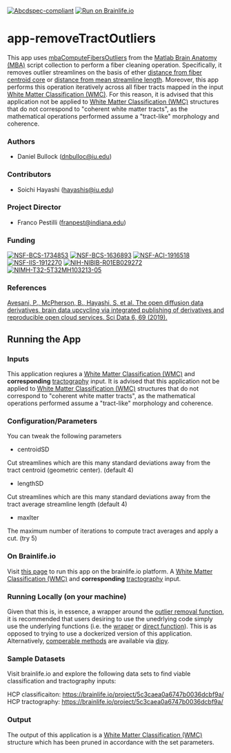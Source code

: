 
[![Abcdspec-compliant](https://img.shields.io/badge/ABCD_Spec-v1.1-green.svg)](https://github.com/brain-life/abcd-spec)
[![Run on Brainlife.io](https://img.shields.io/badge/Brainlife-bl.app.195-blue.svg)](https://doi.org/10.25663/brainlife.app.195)

# app-removeTractOutliers
This app uses [mbaComputeFibersOutliers](https://github.com/francopestilli/mba/blob/master/compute/mbaComputeFibersOutliers.m) from the [Matlab Brain Anatomy (MBA)](https://github.com/francopestilli/mba) script collection to perform a fiber cleaning operation.  Specifically, it removes outlier streamlines on the basis of ether [distance from fiber centroid core](https://github.com/francopestilli/mba/blob/1f06c4bd86da41322d292bfb0318ab61efe8b4a5/compute/mbaComputeFibersOutliers.m#L11) or [distance from mean streamline length](https://github.com/francopestilli/mba/blob/1f06c4bd86da41322d292bfb0318ab61efe8b4a5/compute/mbaComputeFibersOutliers.m#L13).  Moreover, this app performs this operation iteratively across all fiber tracts mapped in the input [White Matter Classification (WMC)](https://brainlife.io/datatype/5cc1d64c44947d8aea6b2d8b).  For this reason, it is advised that this application not be applied to [White Matter Classification (WMC)](https://brainlife.io/datatype/5cc1d64c44947d8aea6b2d8b) structures that do not correspond to "coherent white matter tracts", as the mathematical operations performed assume a "tract-like" morphology and coherence.

### Authors
- Daniel Bullock (dnbulloc@iu.edu)

### Contributors
- Soichi Hayashi (hayashis@iu.edu)

### Project Director
- Franco Pestilli (franpest@indiana.edu)

### Funding
[![NSF-BCS-1734853](https://img.shields.io/badge/NSF_BCS-1734853-blue.svg)](https://nsf.gov/awardsearch/showAward?AWD_ID=1734853)
[![NSF-BCS-1636893](https://img.shields.io/badge/NSF_BCS-1636893-blue.svg)](https://nsf.gov/awardsearch/showAward?AWD_ID=1636893)
[![NSF-ACI-1916518](https://img.shields.io/badge/NSF_ACI-1916518-blue.svg)](https://nsf.gov/awardsearch/showAward?AWD_ID=1916518)
[![NSF-IIS-1912270](https://img.shields.io/badge/NSF_IIS-1912270-blue.svg)](https://nsf.gov/awardsearch/showAward?AWD_ID=1912270)
[![NIH-NIBIB-R01EB029272](https://img.shields.io/badge/NIH_NIBIB-R01EB029272-green.svg)](https://grantome.com/grant/NIH/R01-EB029272-01)
[![NIMH-T32-5T32MH103213-05](https://img.shields.io/badge/NIMH_T32-5T32MH103213--05-blue.svg)](https://projectreporter.nih.gov/project_info_description.cfm?aid=9725739)

### References 
[Avesani, P., McPherson, B., Hayashi, S. et al. The open diffusion data derivatives, brain data upcycling via integrated publishing of derivatives and reproducible open cloud services. Sci Data 6, 69 (2019).](https://doi.org/10.1038/s41597-019-0073-y)

## Running the App 

### Inputs

This application reqiures a [White Matter Classification (WMC)](https://brainlife.io/datatype/5cc1d64c44947d8aea6b2d8b) and **corresponding** [tractography](https://brainlife.io/datatype/5907d922436ee50ffde9c549) input. It is advised that this application not be applied to [White Matter Classification (WMC)](https://brainlife.io/datatype/5cc1d64c44947d8aea6b2d8b) structures that do not correspond to "coherent white matter tracts", as the mathematical operations performed assume a "tract-like" morphology and coherence.

### Configuration/Parameters

You can tweak the following parameters

* centroidSD

Cut streamlines which are this many standard deviations away from the tract centroid (geometric center). (default 4)

* lengthSD

Cut streamlines which are this many standard deviations away from the tract average streamline length (default 4)

* maxIter

The maximum number of iterations to compute tract averages and apply a cut. (try 5)

### On Brainlife.io

Visit [this page](https://doi.org/10.25663/brainlife.app.195) to run this app on the brainlife.io platform.  A [White Matter Classification (WMC)](https://brainlife.io/datatype/5cc1d64c44947d8aea6b2d8b) and **corresponding** [tractography](https://brainlife.io/datatype/5907d922436ee50ffde9c549) input.

### Running Locally (on your machine)

Given that this is, in essence, a wrapper around the [outlier removal function](https://github.com/francopestilli/mba/blob/master/compute/mbaComputeFibersOutliers.m), it is recommended that users desiring to use the unedrlying code simply use the underlying functions (i.e. the [wraper](https://github.com/DanNBullock/wma_tools/blob/master/ClassificationStruc_Tools/removeOutliersClassification.m) or [direct function](https://github.com/francopestilli/mba/blob/master/compute/mbaComputeFibersOutliers.m)).  This is as opposed to trying to use a dockerized version of this application.  Alternatively, [comperable methods](https://dipy.org/documentation/1.0.0./examples_built/cluster_confidence/) are available via [dipy](https://dipy.org/).

### Sample Datasets

Visit brainlife.io and explore the following data sets to find viable classification and tractography inputs:

HCP classificaiton:  https://brainlife.io/project/5c3caea0a6747b0036dcbf9a/
HCP tractography:  https://brainlife.io/project/5c3caea0a6747b0036dcbf9a/

### Output

The output of this application is a [White Matter Classification (WMC)](https://brainlife.io/datatype/5cc1d64c44947d8aea6b2d8b) structure which has been pruned in accordance with the set parameters.



